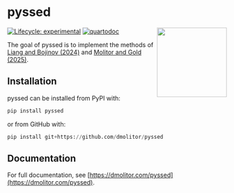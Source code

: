 # pyssed
<a href='https://www.dmolitor.com/pyssed'><img src='docs/pyssed.png' align="right" height="160" /></a>


<!-- This document is rendered from README.qmd; Edit that file instead! -->

<!-- badges: start -->
[![Lifecycle: experimental](https://img.shields.io/badge/lifecycle-experimental-orange.svg)](https://lifecycle.r-lib.org/articles/stages.html#experimental) [![quartodoc](https://github.com/dmolitor/pyssed/actions/workflows/gh-pages.yml/badge.svg)](https://github.com/dmolitor/pyssed/actions/workflows/gh-pages.yml)
<!-- badges: end -->

The goal of pyssed is to implement the methods of [Liang and Bojinov (2024)](https://arxiv.org/abs/2311.05794) and [Molitor and Gold (2025)](https://arxiv.org/abs/2506.20523).

## Installation

pyssed can be installed from PyPI with:

``` python
pip install pyssed
```

or from GitHub with:

``` python
pip install git+https://github.com/dmolitor/pyssed
```

## Documentation

For full documentation, see [https://dmolitor.com/pyssed](https://dmolitor.com/pyssed).